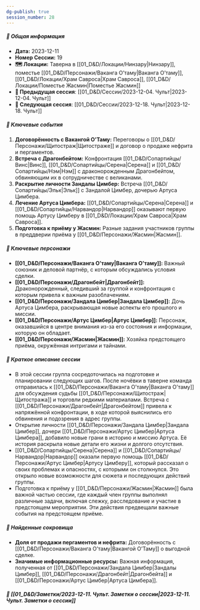 ```yaml
---
dg-publish: true
session_number: 28
---
```

##### 📅 Общая информация

- **Дата:** 2023-12-11
- **Номер Сессии:** 19
- **🗺️ Локации:** Таверна в [[01_D&D/Локации/Нинзару\|Нинзару]], поместье [[01_D&D/Персонажи/Ваканга О’таму\|Ваканга О’таму]], [[01_D&D/Локации/Храм Савроса\|Храм Савроса]], [[01_D&D/Локации/Поместье Жасмин\|Поместье Жасмин]]
- **🔗 Предыдущая сессия**: [[01_D&D/Сессии/2023-12-04. Чульт\|2023-12-04. Чульт]]
- **🔗 Следующая сессия**: [[01_D&D/Сессии/2023-12-18. Чульт\|2023-12-18. Чульт]]

##### 🔑 **Ключевые события**

1. **Договорённость с Вакангой О'Таму:** Переговоры о [[01_D&D/Персонажи/Щитостраж\|Щитостраже]] и договор о продаже нефрита и пергаментов.
2. **Встреча с Драгонбейтом:** Конфронтация [[01_D&D/Сопартийцы/Винс\|Винс]], [[01_D&D/Сопартийцы/Серена\|Серена]] и [[01_D&D/Сопартийцы/Нэм\|Нэм]] с драконорожденным Драгонбейтом, обвиняющим их в сотрудничестве с великанами.
3. **Раскрытие личности Зандалы Цимбер:** Встреча [[01_D&D/Сопартийцы/Эльк\|Эльк]] с Зандалой Цимбер, дочерью Артуса Цимбера.
4. **Лечение Артуса Цимбера:** [[01_D&D/Сопартийцы/Серена\|Серена]] и [[01_D&D/Сопартийцы/Нарвандор\|Нарвандор]] оказывают первую помощь Артусу Цимберу в [[01_D&D/Локации/Храм Савроса\|Храм Савроса]].
5. **Подготовка к приёму у Жасмин:** Разные задания участников группы в преддверии приёма у [[01_D&D/Персонажи/Жасмин\|Жасмин]].

##### 🧍 **Ключевые персонажи**

- **[[01_D&D/Персонажи/Ваканга О’таму\|Ваканга О’таму]]:** Важный союзник и деловой партнёр, с которым обсуждались условия сделки.
- **[[01_D&D/Персонажи/Драгонбейт\|Драгонбейт]]:** Драконорожденный, следивший за группой и конфронтация с которым привела к важным разоблачениям.
- **[[01_D&D/Персонажи/Зандала Цимбер\|Зандала Цимбер]]:** Дочь Артуса Цимбера, раскрывающая новые аспекты его прошлого и миссии.
- **[[01_D&D/Персонажи/Артус Цимбер\|Артус Цимбер]]:** Персонаж, оказавшийся в центре внимания из-за его состояния и информации, которую он обладает.
- **[[01_D&D/Персонажи/Жасмин\|Жасмин]]:** Хозяйка предстоящего приёма, окружённая интригами и тайнами.

##### 📖 **Краткое описание сессии**

- В этой сессии группа сосредоточилась на подготовке и планировании следующих шагов. После ночёвки в таверне команда отправилась к [[01_D&D/Персонажи/Ваканга О’таму\|Ваканга О’таму]] для обсуждения судьбы [[01_D&D/Персонажи/Щитостраж\|Щитостража]] и торговли редкими материалами. Встреча с [[01_D&D/Персонажи/Драгонбейт\|Драгонбейтом]] привела к напряжённой конфронтации, в ходе которой выяснились его обвинения и подозрения в адрес группы.
- Открытие личности [[01_D&D/Персонажи/Зандала Цимбер\|Зандала Цимбер]], дочери [[01_D&D/Персонажи/Артус Цимбер\|Артуса Цимбера]], добавило новые грани в историю и миссию Артуса. Её история раскрыла новые детали его жизни и долгого отсутствия.
- [[01_D&D/Сопартийцы/Серена\|Серена]] и [[01_D&D/Сопартийцы/Нарвандор\|Нарвандор]] оказали первую помощь [[01_D&D/Персонажи/Артус Цимбер\|Артусу Цимберу]], который рассказал о своих проблемах и опасностях, с которыми он столкнулся. Это открыло новые возможности для сюжета и последующих действий группы.
- Подготовка к приёму у [[01_D&D/Персонажи/Жасмин\|Жасмин]] была важной частью сессии, где каждый член группы выполнял различные задачи, включая слежку, расследование и участие в предстоящем мероприятии. Эти действия предвещали важные события на предстоящем приёме.

##### 💎 **Найденные сокровища**

- **Доля от продажи пергаментов и нефрита:** Договорённость с [[01_D&D/Персонажи/Ваканга О’таму\|Вакангой О’Таму]] о выгодной сделке.
- **Значимые информационные ресурсы:** Важная информация, полученная от [[01_D&D/Персонажи/Зандала Цимбер\|Зандалы Цимбер]], [[01_D&D/Персонажи/Драгонбейт\|Драгонбейта]] и [[01_D&D/Персонажи/Артус Цимбер\|Артуса Цимбера]].

##### 📝 **[[01_D&D/Заметки/2023-12-11. Чульт. Заметки о сессии\|2023-12-11. Чульт. Заметки о сессии]]**